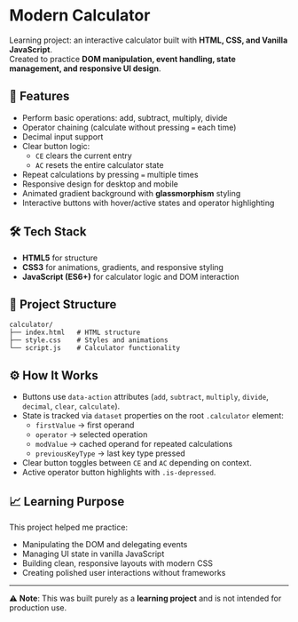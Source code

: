 # Modern Calculator

Learning project: an interactive calculator built with **HTML, CSS, and Vanilla JavaScript**.  
Created to practice **DOM manipulation, event handling, state management, and responsive UI design**.

## 🚀 Features
- Perform basic operations: add, subtract, multiply, divide  
- Operator chaining (calculate without pressing `=` each time)  
- Decimal input support  
- Clear button logic:  
  - `CE` clears the current entry  
  - `AC` resets the entire calculator state  
- Repeat calculations by pressing `=` multiple times  
- Responsive design for desktop and mobile  
- Animated gradient background with **glassmorphism** styling  
- Interactive buttons with hover/active states and operator highlighting  

## 🛠️ Tech Stack
- **HTML5** for structure  
- **CSS3** for animations, gradients, and responsive styling  
- **JavaScript (ES6+)** for calculator logic and DOM interaction  

## 📂 Project Structure
```
calculator/
├── index.html   # HTML structure
├── style.css    # Styles and animations
└── script.js    # Calculator functionality
```

## ⚙️ How It Works
- Buttons use `data-action` attributes (`add`, `subtract`, `multiply`, `divide`, `decimal`, `clear`, `calculate`).  
- State is tracked via `dataset` properties on the root `.calculator` element:  
  - `firstValue` → first operand  
  - `operator` → selected operation  
  - `modValue` → cached operand for repeated calculations  
  - `previousKeyType` → last key type pressed  
- Clear button toggles between `CE` and `AC` depending on context.  
- Active operator button highlights with `.is-depressed`.  

## 📈 Learning Purpose
This project helped me practice:  
- Manipulating the DOM and delegating events  
- Managing UI state in vanilla JavaScript  
- Building clean, responsive layouts with modern CSS  
- Creating polished user interactions without frameworks  

---

⚠️ **Note**: This was built purely as a **learning project** and is not intended for production use.
